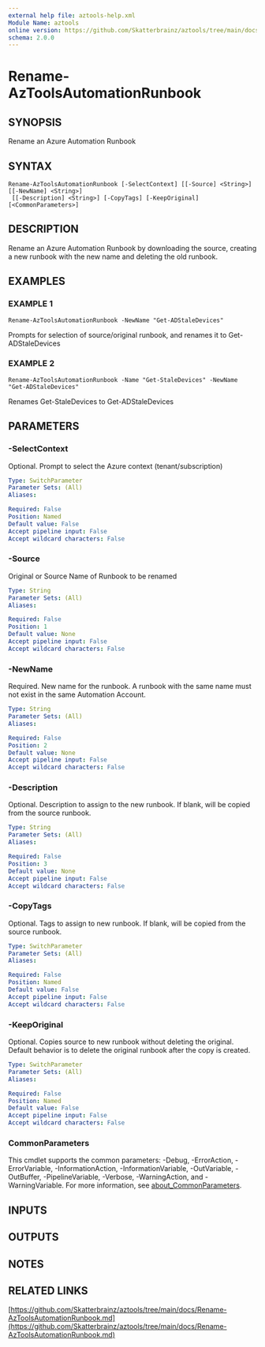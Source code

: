 ```yaml
---
external help file: aztools-help.xml
Module Name: aztools
online version: https://github.com/Skatterbrainz/aztools/tree/main/docs/Rename-AzToolsAutomationRunbook.md
schema: 2.0.0
---
```


# Rename-AzToolsAutomationRunbook

## SYNOPSIS
Rename an Azure Automation Runbook

## SYNTAX

```
Rename-AzToolsAutomationRunbook [-SelectContext] [[-Source] <String>] [[-NewName] <String>]
 [[-Description] <String>] [-CopyTags] [-KeepOriginal] [<CommonParameters>]
```

## DESCRIPTION
Rename an Azure Automation Runbook by downloading the source, creating a new runbook with
the new name and deleting the old runbook.

## EXAMPLES

### EXAMPLE 1
```
Rename-AzToolsAutomationRunbook -NewName "Get-ADStaleDevices"
```

Prompts for selection of source/original runbook, and renames it to Get-ADStaleDevices

### EXAMPLE 2
```
Rename-AzToolsAutomationRunbook -Name "Get-StaleDevices" -NewName "Get-ADStaleDevices"
```

Renames Get-StaleDevices to Get-ADStaleDevices

## PARAMETERS

### -SelectContext
Optional.
Prompt to select the Azure context (tenant/subscription)

```yaml
Type: SwitchParameter
Parameter Sets: (All)
Aliases:

Required: False
Position: Named
Default value: False
Accept pipeline input: False
Accept wildcard characters: False
```

### -Source
Original or Source Name of Runbook to be renamed

```yaml
Type: String
Parameter Sets: (All)
Aliases:

Required: False
Position: 1
Default value: None
Accept pipeline input: False
Accept wildcard characters: False
```

### -NewName
Required.
New name for the runbook.
A runbook with the same name must not exist in the same Automation Account.

```yaml
Type: String
Parameter Sets: (All)
Aliases:

Required: False
Position: 2
Default value: None
Accept pipeline input: False
Accept wildcard characters: False
```

### -Description
Optional.
Description to assign to the new runbook.
If blank, will be copied from the source runbook.

```yaml
Type: String
Parameter Sets: (All)
Aliases:

Required: False
Position: 3
Default value: None
Accept pipeline input: False
Accept wildcard characters: False
```

### -CopyTags
Optional.
Tags to assign to new runbook.
If blank, will be copied from the source runbook.

```yaml
Type: SwitchParameter
Parameter Sets: (All)
Aliases:

Required: False
Position: Named
Default value: False
Accept pipeline input: False
Accept wildcard characters: False
```

### -KeepOriginal
Optional.
Copies source to new runbook without deleting the original.
Default behavior is to delete the 
original runbook after the copy is created.

```yaml
Type: SwitchParameter
Parameter Sets: (All)
Aliases:

Required: False
Position: Named
Default value: False
Accept pipeline input: False
Accept wildcard characters: False
```

### CommonParameters
This cmdlet supports the common parameters: -Debug, -ErrorAction, -ErrorVariable, -InformationAction, -InformationVariable, -OutVariable, -OutBuffer, -PipelineVariable, -Verbose, -WarningAction, and -WarningVariable. For more information, see [about_CommonParameters](http://go.microsoft.com/fwlink/?LinkID=113216).

## INPUTS

## OUTPUTS

## NOTES

## RELATED LINKS

[https://github.com/Skatterbrainz/aztools/tree/main/docs/Rename-AzToolsAutomationRunbook.md](https://github.com/Skatterbrainz/aztools/tree/main/docs/Rename-AzToolsAutomationRunbook.md)

